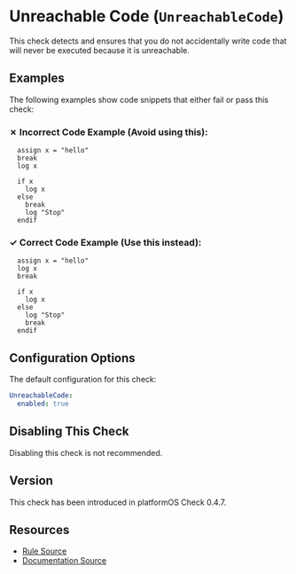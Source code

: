 # Unreachable Code (`UnreachableCode`)

This check detects and ensures that you do not accidentally write code that will never be executed because it is unreachable.

## Examples

The following examples show code snippets that either fail or pass this check:

### &#x2717; Incorrect Code Example (Avoid using this):

```liquid
  assign x = "hello"
  break
  log x
```

```liquid
  if x
    log x
  else
    break
    log "Stop"
  endif
```

### &#x2713; Correct Code Example (Use this instead):

```liquid
  assign x = "hello"
  log x
  break
```

```liquid
  if x
    log x
  else
    log "Stop"
    break
  endif
```

## Configuration Options

The default configuration for this check:

```yaml
UnreachableCode:
  enabled: true
```

## Disabling This Check

Disabling this check is not recommended.

## Version

This check has been introduced in platformOS Check 0.4.7.

## Resources

- [Rule Source][codesource]
- [Documentation Source][docsource]

[codesource]: /lib/platformos_check/checks/unreachable_code.rb
[docsource]: /docs/checks/unreachable_code.md
